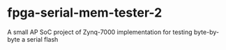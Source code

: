 # fpga-serial-mem-tester-2
A small AP SoC project of Zynq-7000 implementation for testing byte-by-byte a serial flash

